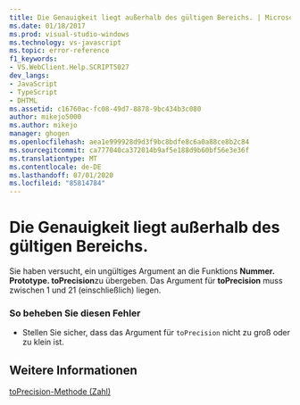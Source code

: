 ```yaml
---
title: Die Genauigkeit liegt außerhalb des gültigen Bereichs. | Microsoft-Dokumentation
ms.date: 01/18/2017
ms.prod: visual-studio-windows
ms.technology: vs-javascript
ms.topic: error-reference
f1_keywords:
- VS.WebClient.Help.SCRIPT5027
dev_langs:
- JavaScript
- TypeScript
- DHTML
ms.assetid: c16760ac-fc08-49d7-8878-9bc434b3c080
author: mikejo5000
ms.author: mikejo
manager: ghogen
ms.openlocfilehash: aea1e999928d9d3f9bc8bdfe8c6a0a88ce8b2c84
ms.sourcegitcommit: ca777040ca372014b9af5e188d9b60bf56e3e36f
ms.translationtype: MT
ms.contentlocale: de-DE
ms.lasthandoff: 07/01/2020
ms.locfileid: "85814784"
---
```

# <a name="the-precision-is-out-of-range"></a>Die Genauigkeit liegt außerhalb des gültigen Bereichs.
Sie haben versucht, ein ungültiges Argument an die Funktions **Nummer. Prototype. toPrecision**zu übergeben. Das Argument für **toPrecision** muss zwischen 1 und 21 (einschließlich) liegen.  
  
### <a name="to-correct-this-error"></a>So beheben Sie diesen Fehler  
  
- Stellen Sie sicher, dass das Argument für `toPrecision` nicht zu groß oder zu klein ist.  
  
## <a name="see-also"></a>Weitere Informationen  
 [toPrecision-Methode (Zahl)](../../javascript/reference/toprecision-method-number-javascript.md)